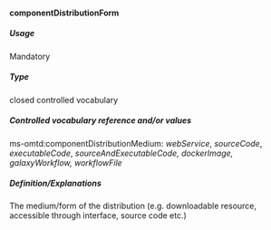 #### componentDistributionForm

##### Usage

Mandatory

##### Type

closed controlled vocabulary

##### Controlled vocabulary reference and/or values

ms-omtd:componentDistributionMedium: _webService_, _sourceCode_, _executableCode_, _sourceAndExecutableCode, _dockerImage_, galaxyWorkflow, workflowFile_

##### Definition/Explanations

The medium/form of the distribution \(e.g. downloadable resource, accessible through interface, source code etc.\)

